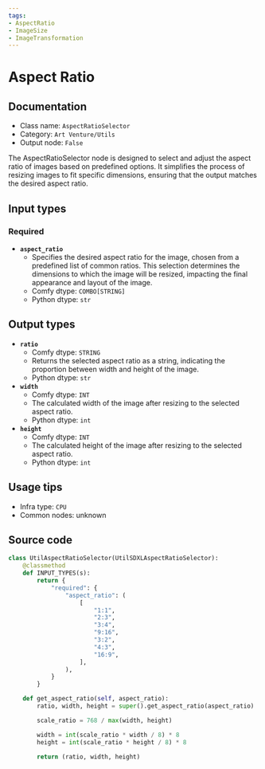 ```yaml
---
tags:
- AspectRatio
- ImageSize
- ImageTransformation
---
```


# Aspect Ratio
## Documentation
- Class name: `AspectRatioSelector`
- Category: `Art Venture/Utils`
- Output node: `False`

The AspectRatioSelector node is designed to select and adjust the aspect ratio of images based on predefined options. It simplifies the process of resizing images to fit specific dimensions, ensuring that the output matches the desired aspect ratio.
## Input types
### Required
- **`aspect_ratio`**
    - Specifies the desired aspect ratio for the image, chosen from a predefined list of common ratios. This selection determines the dimensions to which the image will be resized, impacting the final appearance and layout of the image.
    - Comfy dtype: `COMBO[STRING]`
    - Python dtype: `str`
## Output types
- **`ratio`**
    - Comfy dtype: `STRING`
    - Returns the selected aspect ratio as a string, indicating the proportion between width and height of the image.
    - Python dtype: `str`
- **`width`**
    - Comfy dtype: `INT`
    - The calculated width of the image after resizing to the selected aspect ratio.
    - Python dtype: `int`
- **`height`**
    - Comfy dtype: `INT`
    - The calculated height of the image after resizing to the selected aspect ratio.
    - Python dtype: `int`
## Usage tips
- Infra type: `CPU`
- Common nodes: unknown


## Source code
```python
class UtilAspectRatioSelector(UtilSDXLAspectRatioSelector):
    @classmethod
    def INPUT_TYPES(s):
        return {
            "required": {
                "aspect_ratio": (
                    [
                        "1:1",
                        "2:3",
                        "3:4",
                        "9:16",
                        "3:2",
                        "4:3",
                        "16:9",
                    ],
                ),
            }
        }

    def get_aspect_ratio(self, aspect_ratio):
        ratio, width, height = super().get_aspect_ratio(aspect_ratio)

        scale_ratio = 768 / max(width, height)

        width = int(scale_ratio * width / 8) * 8
        height = int(scale_ratio * height / 8) * 8

        return (ratio, width, height)

```
